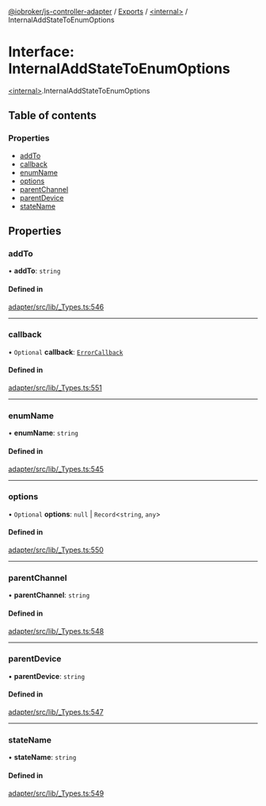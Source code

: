 [@iobroker/js-controller-adapter](../README.md) / [Exports](../modules.md) / [\<internal\>](../modules/internal_.md) / InternalAddStateToEnumOptions

# Interface: InternalAddStateToEnumOptions

[\<internal\>](../modules/internal_.md).InternalAddStateToEnumOptions

## Table of contents

### Properties

- [addTo](internal_.InternalAddStateToEnumOptions.md#addto)
- [callback](internal_.InternalAddStateToEnumOptions.md#callback)
- [enumName](internal_.InternalAddStateToEnumOptions.md#enumname)
- [options](internal_.InternalAddStateToEnumOptions.md#options)
- [parentChannel](internal_.InternalAddStateToEnumOptions.md#parentchannel)
- [parentDevice](internal_.InternalAddStateToEnumOptions.md#parentdevice)
- [stateName](internal_.InternalAddStateToEnumOptions.md#statename)

## Properties

### addTo

• **addTo**: `string`

#### Defined in

[adapter/src/lib/_Types.ts:546](https://github.com/ioBroker/ioBroker.js-controller/blob/31d1cb492/packages/adapter/src/lib/_Types.ts#L546)

___

### callback

• `Optional` **callback**: [`ErrorCallback`](../modules/internal_.md#errorcallback)

#### Defined in

[adapter/src/lib/_Types.ts:551](https://github.com/ioBroker/ioBroker.js-controller/blob/31d1cb492/packages/adapter/src/lib/_Types.ts#L551)

___

### enumName

• **enumName**: `string`

#### Defined in

[adapter/src/lib/_Types.ts:545](https://github.com/ioBroker/ioBroker.js-controller/blob/31d1cb492/packages/adapter/src/lib/_Types.ts#L545)

___

### options

• `Optional` **options**: ``null`` \| `Record`\<`string`, `any`\>

#### Defined in

[adapter/src/lib/_Types.ts:550](https://github.com/ioBroker/ioBroker.js-controller/blob/31d1cb492/packages/adapter/src/lib/_Types.ts#L550)

___

### parentChannel

• **parentChannel**: `string`

#### Defined in

[adapter/src/lib/_Types.ts:548](https://github.com/ioBroker/ioBroker.js-controller/blob/31d1cb492/packages/adapter/src/lib/_Types.ts#L548)

___

### parentDevice

• **parentDevice**: `string`

#### Defined in

[adapter/src/lib/_Types.ts:547](https://github.com/ioBroker/ioBroker.js-controller/blob/31d1cb492/packages/adapter/src/lib/_Types.ts#L547)

___

### stateName

• **stateName**: `string`

#### Defined in

[adapter/src/lib/_Types.ts:549](https://github.com/ioBroker/ioBroker.js-controller/blob/31d1cb492/packages/adapter/src/lib/_Types.ts#L549)
